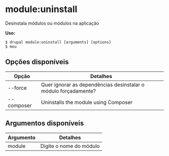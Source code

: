 # module:uninstall
Desinstala módulos ou módulos na aplicação

**Uso:**
```
$ drupal module:uninstall [arguments] [options]
$ mou  
```

## Opções disponíveis
Opção | Detalhes
-------|-------------
--force | Quer ignorar as dependências desinstalar o módulo forçadamente?
--composer | Uninstalls the module using Composer

## Argumentos disponíveis
Argumento | Detalhes
---------|-------------
module | Digite o nome do módulo
